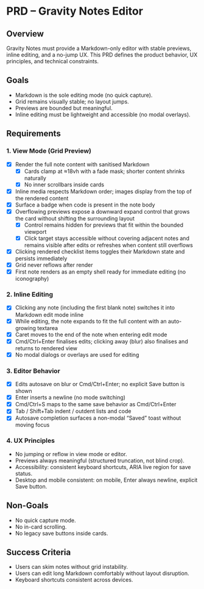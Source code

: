 # PRD – Gravity Notes Editor

## Overview
Gravity Notes must provide a Markdown-only editor with stable previews, inline editing, and a no-jump UX. This PRD defines the product behavior, UX principles, and technical constraints.

## Goals
- Markdown is the sole editing mode (no quick capture).
- Grid remains visually stable; no layout jumps.
- Previews are bounded but meaningful.
- Inline editing must be lightweight and accessible (no modal overlays).

## Requirements

### 1. View Mode (Grid Preview)
- [x] Render the full note content with sanitised Markdown
  - [x] Cards clamp at ≈18vh with a fade mask; shorter content shrinks naturally
  - [x] No inner scrollbars inside cards
- [x] Inline media respects Markdown order; images display from the top of the rendered content
- [x] Surface a badge when code is present in the note body
- [x] Overflowing previews expose a downward expand control that grows the card without shifting the surrounding layout
  - [x] Control remains hidden for previews that fit within the bounded viewport
  - [x] Click target stays accessible without covering adjacent notes and remains visible after edits or refreshes when content still overflows
- [x] Clicking rendered checklist items toggles their Markdown state and persists immediately
- [x] Grid never reflows after render
- [x] First note renders as an empty shell ready for immediate editing (no iconography)

### 2. Inline Editing
- [x] Clicking any note (including the first blank note) switches it into Markdown edit mode inline
- [x] While editing, the note expands to fit the full content with an auto-growing textarea
- [x] Caret moves to the end of the note when entering edit mode
- [x] Cmd/Ctrl+Enter finalises edits; clicking away (blur) also finalises and returns to rendered view
- [x] No modal dialogs or overlays are used for editing

### 3. Editor Behavior
- [x] Edits autosave on blur or Cmd/Ctrl+Enter; no explicit Save button is shown
- [x] Enter inserts a newline (no mode switching)
- [x] Cmd/Ctrl+S maps to the same save behavior as Cmd/Ctrl+Enter
- [x] Tab / Shift+Tab indent / outdent lists and code
- [x] Autosave completion surfaces a non-modal “Saved” toast without moving focus

### 4. UX Principles
- No jumping or reflow in view mode or editor.
- Previews always meaningful (structured truncation, not blind crop).
- Accessibility: consistent keyboard shortcuts, ARIA live region for save status.
- Desktop and mobile consistent: on mobile, Enter always newline, explicit Save button.

## Non-Goals
- No quick capture mode.
- No in-card scrolling.
- No legacy save buttons inside cards.

## Success Criteria
- Users can skim notes without grid instability.
- Users can edit long Markdown comfortably without layout disruption.
- Keyboard shortcuts consistent across devices.
